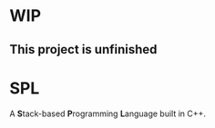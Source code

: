 # WIP 
## This project is unfinished

# SPL

A **S**tack-based **P**rogramming **L**anguage built in C++.